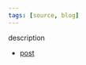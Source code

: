 ```yaml
---
tags: [source, blog]
---
```


description

- [post](https://locallyoptimistic.com/post/run-your-data-team-like-a-product-team/)